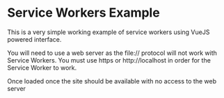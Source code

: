 # Service Workers Example

This is a very simple working example of service workers using VueJS powered interface.

You will need to use a web server as the file:// protocol will not work with Service Workers. You must use https or http://localhost in order for the Service Worker to work.

Once loaded once the site should be available with no access to the web server